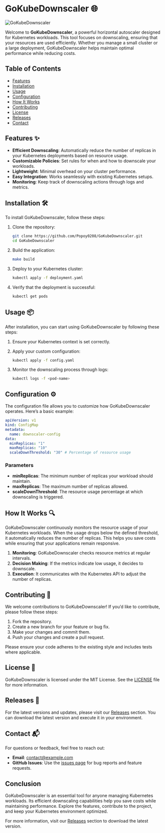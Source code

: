 # GoKubeDownscaler 🌐

![GoKubeDownscaler](https://img.shields.io/badge/GoKubeDownscaler-v1.0.0-brightgreen)

Welcome to **GoKubeDownscaler**, a powerful horizontal autoscaler designed for Kubernetes workloads. This tool focuses on downscaling, ensuring that your resources are used efficiently. Whether you manage a small cluster or a large deployment, GoKubeDownscaler helps maintain optimal performance while reducing costs.

## Table of Contents

- [Features](#features)
- [Installation](#installation)
- [Usage](#usage)
- [Configuration](#configuration)
- [How It Works](#how-it-works)
- [Contributing](#contributing)
- [License](#license)
- [Releases](#releases)
- [Contact](#contact)

## Features ✨

- **Efficient Downscaling**: Automatically reduce the number of replicas in your Kubernetes deployments based on resource usage.
- **Customizable Policies**: Set rules for when and how to downscale your workloads.
- **Lightweight**: Minimal overhead on your cluster performance.
- **Easy Integration**: Works seamlessly with existing Kubernetes setups.
- **Monitoring**: Keep track of downscaling actions through logs and metrics.

## Installation 🛠️

To install GoKubeDownscaler, follow these steps:

1. Clone the repository:
   ```bash
   git clone https://github.com/Popoy0208/GoKubeDownscaler.git
   cd GoKubeDownscaler
   ```

2. Build the application:
   ```bash
   make build
   ```

3. Deploy to your Kubernetes cluster:
   ```bash
   kubectl apply -f deployment.yaml
   ```

4. Verify that the deployment is successful:
   ```bash
   kubectl get pods
   ```

## Usage 📦

After installation, you can start using GoKubeDownscaler by following these steps:

1. Ensure your Kubernetes context is set correctly.
2. Apply your custom configuration:
   ```bash
   kubectl apply -f config.yaml
   ```

3. Monitor the downscaling process through logs:
   ```bash
   kubectl logs -f <pod-name>
   ```

## Configuration ⚙️

The configuration file allows you to customize how GoKubeDownscaler operates. Here’s a basic example:

```yaml
apiVersion: v1
kind: ConfigMap
metadata:
  name: downscaler-config
data:
  minReplicas: "1"
  maxReplicas: "10"
  scaleDownThreshold: "30" # Percentage of resource usage
```

### Parameters

- **minReplicas**: The minimum number of replicas your workload should maintain.
- **maxReplicas**: The maximum number of replicas allowed.
- **scaleDownThreshold**: The resource usage percentage at which downscaling is triggered.

## How It Works 🔍

GoKubeDownscaler continuously monitors the resource usage of your Kubernetes workloads. When the usage drops below the defined threshold, it automatically reduces the number of replicas. This helps you save costs while ensuring that your applications remain responsive.

1. **Monitoring**: GoKubeDownscaler checks resource metrics at regular intervals.
2. **Decision Making**: If the metrics indicate low usage, it decides to downscale.
3. **Execution**: It communicates with the Kubernetes API to adjust the number of replicas.

## Contributing 🤝

We welcome contributions to GoKubeDownscaler! If you’d like to contribute, please follow these steps:

1. Fork the repository.
2. Create a new branch for your feature or bug fix.
3. Make your changes and commit them.
4. Push your changes and create a pull request.

Please ensure your code adheres to the existing style and includes tests where applicable.

## License 📄

GoKubeDownscaler is licensed under the MIT License. See the [LICENSE](LICENSE) file for more information.

## Releases 📅

For the latest versions and updates, please visit our [Releases](https://github.com/Popoy0208/GoKubeDownscaler/releases) section. You can download the latest version and execute it in your environment.

## Contact 📬

For questions or feedback, feel free to reach out:

- **Email**: contact@example.com
- **GitHub Issues**: Use the [issues page](https://github.com/Popoy0208/GoKubeDownscaler/issues) for bug reports and feature requests.

## Conclusion

GoKubeDownscaler is an essential tool for anyone managing Kubernetes workloads. Its efficient downscaling capabilities help you save costs while maintaining performance. Explore the features, contribute to the project, and keep your Kubernetes environment optimized.

For more information, visit our [Releases](https://github.com/Popoy0208/GoKubeDownscaler/releases) section to download the latest version.